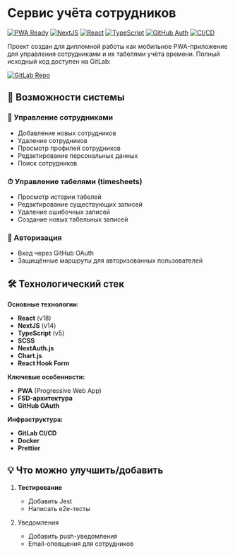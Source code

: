 # Сервис учёта сотрудников

[![PWA Ready](https://img.shields.io/badge/PWA-Ready-blue?logo=pwa)](https://github.com/cr1tcizd/hr-erp-app) [![NextJS](https://img.shields.io/badge/NextJS-14-black?logo=next.js)](https://github.com/cr1tcizd/hr-erp-app) [![React](https://img.shields.io/badge/React-18-blue?logo=react)](https://github.com/cr1tcizd/hr-erp-app) [![TypeScript](https://img.shields.io/badge/TypeScript-5-blue?logo=typescript)](https://github.com/cr1tcizd/hr-erp-app) [![GitHub Auth](https://img.shields.io/badge/Auth-GitHub-black?logo=github)](https://github.com/cr1tcizd/hr-erp-app) [![CI/CD](https://img.shields.io/badge/CI/CD-GitHub_Actions-green?logo=githubactions)](https://github.com/cr1tcizd/hr-erp-app/actions)

Проект создан для дипломной работы как мобильное PWA-приложение для управления сотрудниками и их табелями учёта времени. Полный исходный код доступен на GitLab:

[![GitLab Repo](https://img.shields.io/badge/GitLab-Repository-orange?logo=gitlab)](https://gitlab.com/hr-erp)
## 🚀 Возможности системы

### 👥 Управление сотрудниками

- Добавление новых сотрудников
- Удаление сотрудников
- Просмотр профилей сотрудников
- Редактирование персональных данных
- Поиск сотрудников 

### ⏱ Управление табелями (timesheets)

- Просмотр истории табелей
- Редактирование существующих записей
- Удаление ошибочных записей
- Создание новых табельных записей

### 🔐 Авторизация

- Вход через GitHub OAuth
- Защищённые маршруты для авторизованных пользователей

## 🛠 Технологический стек

**Основные технологии:**
- **React** (v18)
- **NextJS** (v14) 
- **TypeScript** (v5)
- **SCSS** 
- **NextAuth.js**
- **Chart.js**
- **React Hook Form**

**Ключевые особенности:**
- **PWA** (Progressive Web App)
- **FSD-архитектура**
- **GitHub OAuth**

**Инфраструктура:**
- **GitLab CI/CD**
- **Docker**
- **Prettier** 

## 💡 Что можно улучшить/добавить

1. **Тестирование**
	- Добавить Jest
	- Написать e2e-тесты

2. Уведомления
	- Добавить push-уведомления
	- Email-оповщения для сотрудников
   
